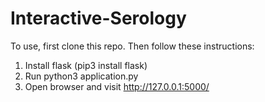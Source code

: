 # Interactive-Serology

To use, first clone this repo. Then follow these instructions:

1. Install flask (pip3 install flask)
2. Run python3 application.py
3. Open browser and visit http://127.0.0.1:5000/

